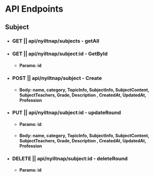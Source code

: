 # API Endpoints

## Subject
- ### GET || api/nyiltnap/subjects - getAll
- ### GET || api/nyiltnap/subject:id - GetById
    - #### Params: id
- ### POST || api/nyiltnap/subject - Create
    - #### Body: name, category, TopicInfo, SubjectInfo, SubjectContent, SubjectTeachers, Grade, Description  , CreatedAt, UpdatedAt, Profession
- ### PUT || api/nyiltnap/subject:id - updateRound
    - #### Params: id
    - #### Body: name, category, TopicInfo, SubjectInfo, SubjectContent, SubjectTeachers, Grade, Description  , CreatedAt, UpdatedAt, Profession
- ### DELETE || api/nyiltnap/subject:id - deleteRound
    - #### Params: id